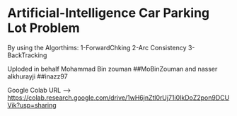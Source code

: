 # Artificial-Intelligence Car Parking Lot Problem
 By using the Algorthims:
 1-ForwardChking 
 2-Arc Consistency
 3-BackTracking
 
Uploded in behalf Mohammad Bin zouman ##MoBinZouman and nasser alkhurayji ##inazz97

Google Colab URL --> https://colab.research.google.com/drive/1wH6jnZtl0rUj71i0IkDoZ2pon9DCUVik?usp=sharing
